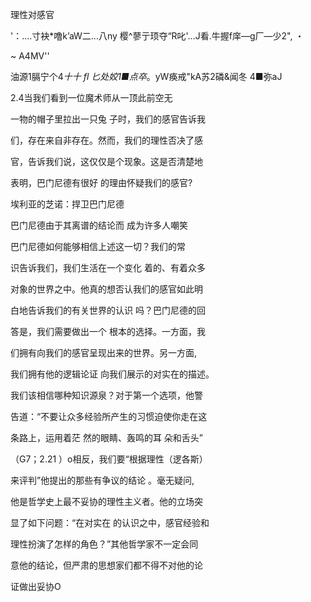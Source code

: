 理性对感官

'：....寸袂*噜k’aW二…八ny 樱^蓼亍顼夺“R叱'…J看.牛握f庠—g厂―少2", ・

~ A4MV''

油源1膈宁个4*十十 fl 匕处姣1■点卒*。yW痪戒"kA苏2磷&闻冬 4■弥aJ

2.4当我们看到一位魔术师从一顶此前空无

一物的帽子里拉出一只兔 子时，我们的感官告诉我

们，存在来自非存在。然而，我们的理性否决了感

官，告诉我们说，这仅仅是个现象。这是否清楚地

表明，巴门尼德有很好 的理由怀疑我们的感官?

埃利亚的芝诺：捍卫巴门尼德

巴门尼德由于其离谱的结论而 成为许多人嘲笑

巴门尼德如何能够相信上述这一切？我们的常

识告诉我们，我们生活在一个变化 着的、有着众多

对象的世界之中。他真的想否认我们的感官如此明

白地告诉我们的有关世界的认识 吗？巴门尼德的回

答是，我们需要做出一个 根本的选择。一方面，我

们拥有向我们的感官呈现出来的世界。另一方面,

我们拥有他的逻辑论证 向我们展示的对实在的描述。

我们该相信哪种知识源泉？对于第一个选项，他警

告道：“不要让众多经验所产生的习惯迫使你走在这

条路上，运用着茫 然的眼睛、轰鸣的耳 朵和舌头”

（G7；2.21 ）o相反，我们要“根据理性（逻各斯）

来评判”他提出的那些有争议的结论 。毫无疑问,

他是哲学史上最不妥协的理性主义者。他的立场突

显了如下问题：“在对实在 的认识之中，感官经验和

理性扮演了怎样的角色？”其他哲学家不一定会同

意他的结论，但严肃的思想家们都不得不对他的论

证做出妥协O